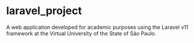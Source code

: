 # laravel_project
  A web application developed for academic purposes using the Laravel v11 framework at the Virtual University of the State of São Paulo.